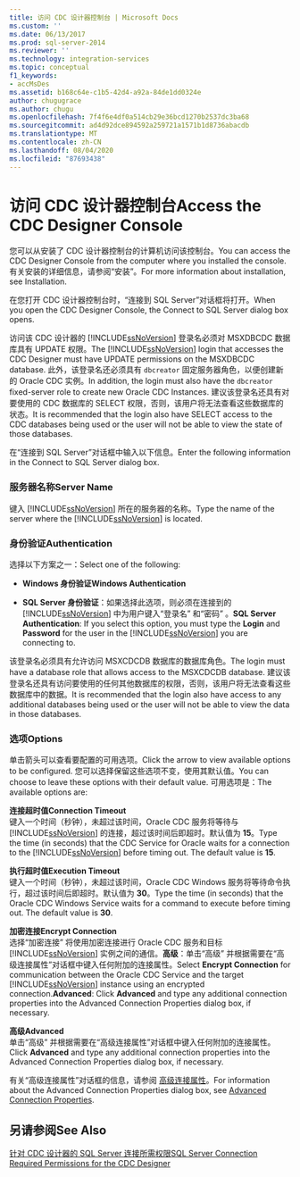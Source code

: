 ```yaml
---
title: 访问 CDC 设计器控制台 | Microsoft Docs
ms.custom: ''
ms.date: 06/13/2017
ms.prod: sql-server-2014
ms.reviewer: ''
ms.technology: integration-services
ms.topic: conceptual
f1_keywords:
- accMsDes
ms.assetid: b168c64e-c1b5-42d4-a92a-84de1dd0324e
author: chugugrace
ms.author: chugu
ms.openlocfilehash: 7f4f6e4df0a514cb29e36bcd1270b2537dc3ba68
ms.sourcegitcommit: ad4d92dce894592a259721a1571b1d8736abacdb
ms.translationtype: MT
ms.contentlocale: zh-CN
ms.lasthandoff: 08/04/2020
ms.locfileid: "87693438"
---
```

# <a name="access-the-cdc-designer-console"></a><span data-ttu-id="5d0d3-102">访问 CDC 设计器控制台</span><span class="sxs-lookup"><span data-stu-id="5d0d3-102">Access the CDC Designer Console</span></span>
  <span data-ttu-id="5d0d3-103">您可以从安装了 CDC 设计器控制台的计算机访问该控制台。</span><span class="sxs-lookup"><span data-stu-id="5d0d3-103">You can access the CDC Designer Console from the computer where you installed the console.</span></span> <span data-ttu-id="5d0d3-104">有关安装的详细信息，请参阅“安装”。</span><span class="sxs-lookup"><span data-stu-id="5d0d3-104">For more information about installation, see Installation.</span></span>  
  
 <span data-ttu-id="5d0d3-105">在您打开 CDC 设计器控制台时，“连接到 SQL Server”对话框将打开。</span><span class="sxs-lookup"><span data-stu-id="5d0d3-105">When you open the CDC Designer Console, the Connect to SQL Server dialog box opens.</span></span>  
  
 <span data-ttu-id="5d0d3-106">访问该 CDC 设计器的 [!INCLUDE[ssNoVersion](../../includes/ssnoversion-md.md)] 登录名必须对 MSXDBCDC 数据库具有 UPDATE 权限。</span><span class="sxs-lookup"><span data-stu-id="5d0d3-106">The [!INCLUDE[ssNoVersion](../../includes/ssnoversion-md.md)] login that accesses the CDC Designer must have UPDATE permissions on the MSXDBCDC database.</span></span> <span data-ttu-id="5d0d3-107">此外，该登录名还必须具有 `dbcreator` 固定服务器角色，以便创建新的 Oracle CDC 实例。</span><span class="sxs-lookup"><span data-stu-id="5d0d3-107">In addition, the login must also have the `dbcreator` fixed-server role to create new Oracle CDC Instances.</span></span> <span data-ttu-id="5d0d3-108">建议该登录名还具有对要使用的 CDC 数据库的 SELECT 权限，否则，该用户将无法查看这些数据库的状态。</span><span class="sxs-lookup"><span data-stu-id="5d0d3-108">It is recommended that the login also have SELECT access to the CDC databases being used or the user will not be able to view the state of those databases.</span></span>  
  
 <span data-ttu-id="5d0d3-109">在“连接到 SQL Server”对话框中输入以下信息。</span><span class="sxs-lookup"><span data-stu-id="5d0d3-109">Enter the following information in the Connect to SQL Server dialog box.</span></span>  
  
### <a name="server-name"></a><span data-ttu-id="5d0d3-110">服务器名称</span><span class="sxs-lookup"><span data-stu-id="5d0d3-110">Server Name</span></span>  
 <span data-ttu-id="5d0d3-111">键入 [!INCLUDE[ssNoVersion](../../includes/ssnoversion-md.md)] 所在的服务器的名称。</span><span class="sxs-lookup"><span data-stu-id="5d0d3-111">Type the name of the server where the [!INCLUDE[ssNoVersion](../../includes/ssnoversion-md.md)] is located.</span></span>  
  
### <a name="authentication"></a><span data-ttu-id="5d0d3-112">身份验证</span><span class="sxs-lookup"><span data-stu-id="5d0d3-112">Authentication</span></span>  
 <span data-ttu-id="5d0d3-113">选择以下方案之一：</span><span class="sxs-lookup"><span data-stu-id="5d0d3-113">Select one of the following:</span></span>  
  
-   <span data-ttu-id="5d0d3-114">**Windows 身份验证**</span><span class="sxs-lookup"><span data-stu-id="5d0d3-114">**Windows Authentication**</span></span>  
  
-   <span data-ttu-id="5d0d3-115">**SQL Server 身份验证**：如果选择此选项，则必须在连接到的 [!INCLUDE[ssNoVersion](../../includes/ssnoversion-md.md)] 中为用户键入“登录名”  和“密码”  。</span><span class="sxs-lookup"><span data-stu-id="5d0d3-115">**SQL Server Authentication**: If you select this option, you must type the **Login** and **Password** for the user in the [!INCLUDE[ssNoVersion](../../includes/ssnoversion-md.md)] you are connecting to.</span></span>  
  
 <span data-ttu-id="5d0d3-116">该登录名必须具有允许访问 MSXCDCDB 数据库的数据库角色。</span><span class="sxs-lookup"><span data-stu-id="5d0d3-116">The login must have a database role that allows access to the MSXCDCDB database.</span></span> <span data-ttu-id="5d0d3-117">建议该登录名还具有访问要使用的任何其他数据库的权限，否则，该用户将无法查看这些数据库中的数据。</span><span class="sxs-lookup"><span data-stu-id="5d0d3-117">It is recommended that the login also have access to any additional databases being used or the user will not be able to view the data in those databases.</span></span>  
  
### <a name="options"></a><span data-ttu-id="5d0d3-118">选项</span><span class="sxs-lookup"><span data-stu-id="5d0d3-118">Options</span></span>  
 <span data-ttu-id="5d0d3-119">单击箭头可以查看要配置的可用选项。</span><span class="sxs-lookup"><span data-stu-id="5d0d3-119">Click the arrow to view available options to be configured.</span></span> <span data-ttu-id="5d0d3-120">您可以选择保留这些选项不变，使用其默认值。</span><span class="sxs-lookup"><span data-stu-id="5d0d3-120">You can choose to leave these options with their default value.</span></span> <span data-ttu-id="5d0d3-121">可用选项是：</span><span class="sxs-lookup"><span data-stu-id="5d0d3-121">The available options are:</span></span>  
  
 <span data-ttu-id="5d0d3-122">**连接超时值**</span><span class="sxs-lookup"><span data-stu-id="5d0d3-122">**Connection Timeout**</span></span>  
 <span data-ttu-id="5d0d3-123">键入一个时间（秒钟），未超过该时间，Oracle CDC 服务将等待与 [!INCLUDE[ssNoVersion](../../includes/ssnoversion-md.md)] 的连接，超过该时间后即超时。默认值为 **15**。</span><span class="sxs-lookup"><span data-stu-id="5d0d3-123">Type the time (in seconds) that the CDC Service for Oracle waits for a connection to the [!INCLUDE[ssNoVersion](../../includes/ssnoversion-md.md)] before timing out. The default value is **15**.</span></span>  
  
 <span data-ttu-id="5d0d3-124">**执行超时值**</span><span class="sxs-lookup"><span data-stu-id="5d0d3-124">**Execution Timeout**</span></span>  
 <span data-ttu-id="5d0d3-125">键入一个时间（秒钟），未超过该时间，Oracle CDC Windows 服务将等待命令执行，超过该时间后即超时。默认值为 **30**。</span><span class="sxs-lookup"><span data-stu-id="5d0d3-125">Type the time (in seconds) that the Oracle CDC Windows Service waits for a command to execute before timing out. The default value is **30**.</span></span>  
  
 <span data-ttu-id="5d0d3-126">**加密连接**</span><span class="sxs-lookup"><span data-stu-id="5d0d3-126">**Encrypt Connection**</span></span>  
 <span data-ttu-id="5d0d3-127">选择“加密连接”  将使用加密连接进行 Oracle CDC 服务和目标 [!INCLUDE[ssNoVersion](../../includes/ssnoversion-md.md)] 实例之间的通信。**高级**：单击“高级”  并根据需要在“高级连接属性”对话框中键入任何附加的连接属性。</span><span class="sxs-lookup"><span data-stu-id="5d0d3-127">Select **Encrypt Connection** for communication between the Oracle CDC Service and the target [!INCLUDE[ssNoVersion](../../includes/ssnoversion-md.md)] instance using an encrypted connection.**Advanced**: Click **Advanced** and type any additional connection properties into the Advanced Connection Properties dialog box, if necessary.</span></span>  
  
 <span data-ttu-id="5d0d3-128">**高级**</span><span class="sxs-lookup"><span data-stu-id="5d0d3-128">**Advanced**</span></span>  
 <span data-ttu-id="5d0d3-129">单击“高级”  并根据需要在“高级连接属性”对话框中键入任何附加的连接属性。</span><span class="sxs-lookup"><span data-stu-id="5d0d3-129">Click **Advanced** and type any additional connection properties into the Advanced Connection Properties dialog box, if necessary.</span></span>  
  
 <span data-ttu-id="5d0d3-130">有关“高级连接属性”对话框的信息，请参阅 [高级连接属性](advanced-connection-properties.md)。</span><span class="sxs-lookup"><span data-stu-id="5d0d3-130">For information about the Advanced Connection Properties dialog box, see [Advanced Connection Properties](advanced-connection-properties.md).</span></span>  
  
## <a name="see-also"></a><span data-ttu-id="5d0d3-131">另请参阅</span><span class="sxs-lookup"><span data-stu-id="5d0d3-131">See Also</span></span>  
 [<span data-ttu-id="5d0d3-132">针对 CDC 设计器的 SQL Server 连接所需权限</span><span class="sxs-lookup"><span data-stu-id="5d0d3-132">SQL Server Connection Required Permissions for the CDC Designer</span></span>](sql-server-connection-required-permissions-for-the-cdc-designer.md)  
  
  
